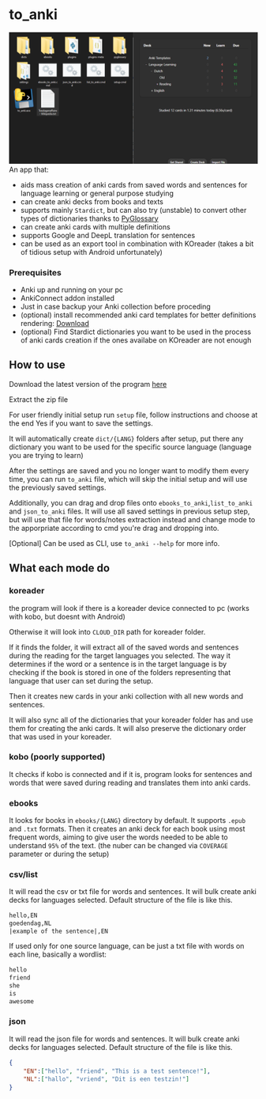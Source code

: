 # to_anki


![til](./assets/anki.gif)
An app that: 
* aids mass creation of anki cards from saved words and sentences for language learning or general purpose studying
* can create anki decks from books and texts
* supports mainly `Stardict`, but can also try (unstable) to convert other types of dictionaries thanks to [PyGlossary](https://github.com/ilius/pyglossary?tab=readme-ov-file#supported-formats) 
* can create anki cards with multiple definitions
* supports Google and DeepL translation for sentences 
* can be used as an export tool in combination with KOreader (takes a bit of tidious setup with Android unfortunately)

### Prerequisites
* Anki up and running on your pc
* AnkiConnect addon installed
* Just in case backup your Anki collection before proceding
* (optional) install recommended anki card templates for better definitions rendering: [Download](https://github.com/eepyemy/anki_learn_templates/releases)
* (optional) Find Stardict dictionaries you want to be used in the process of anki cards creation if the ones availabe on KOreader are not enough

## How to use
Download the latest version of the program [here](https://github.com/eepyemy/to_anki/releases)

Extract the zip file

For user friendly initial setup run `setup` file, follow instructions and choose at the end Yes if you want to save the settings. 

It will automatically create `dict/{LANG}` folders after setup, put there any dictionary you want to be used for the specific source language (language you are trying to learn)

After the settings are saved and you no longer want to modify them every time, you can run `to_anki` file, which will skip the initial setup and will use the previously saved settings.

Additionally, you can drag and drop files onto `ebooks_to_anki`,`list_to_anki` and `json_to_anki` files. It will use all saved settings in previous setup step, but will use that file for words/notes extraction instead and change mode to the apporpriate according to cmd you're drag and dropping into. 

[Optional] Can be used as CLI, use `to_anki --help` for more info.

## What each mode do

### koreader
the program will look if there is a koreader device connected to pc (works with kobo, but doesnt with Android)

Otherwise it will look into `CLOUD_DIR` path for koreader folder.

If it finds the folder, it will extract all of the saved words and sentences during the reading for the target languages you selected. The way it determines if the word or a sentence is in the target language is by checking if the book is stored in one of the folders representing that language that user can set during the setup.

Then it creates new cards in your anki collection with all new words and sentences. 

It will also sync all of the dictionaries that your koreader folder has and use them for creating the anki cards. It will also preserve the dictionary order that was used in your koreader.

### kobo (poorly supported)

It checks if kobo is connected and if it is, program looks for sentences and words that were saved during reading and translates them into anki cards. 

### ebooks

It looks for books in `ebooks/{LANG}` directory by default. It supports `.epub` and `.txt` formats.
Then it creates an anki deck for each book using most frequent words, aiming to give user the words needed to be able to understand `95%` of the text. (the nuber can be changed via `COVERAGE` parameter or during the setup)

### csv/list

It will read the csv or txt file for words and sentences. It will bulk create anki decks for languages selected. Default structure of the file is like this. 

```csv
hello,EN
goedendag,NL
|example of the sentence|,EN
```

If used only for one source language, can be just a txt file with words on each line, basically a wordlist:
```
hello
friend
she
is
awesome
```

### json
It will read the json file for words and sentences. It will bulk create anki decks for languages selected. Default structure of the file is like this.

```json
{
    "EN":["hello", "friend", "This is a test sentence!"],
    "NL":["hallo", "vriend", "Dit is een testzin!"]
}
```